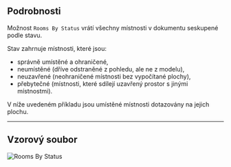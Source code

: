 ## Podrobnosti
Možnost `Rooms By Status` vrátí všechny místnosti v dokumentu seskupené podle stavu.

Stav zahrnuje místnosti, které jsou:
- správně umístěné a ohraničené,
- neumístěné (dříve odstraněné z pohledu, ale ne z modelu),
- neuzavřené (neohraničené místnosti bez vypočítané plochy),
- přebytečné (místnosti, které sdílejí uzavřený prostor s jinými místnostmi).

V níže uvedeném příkladu jsou umístěné místnosti dotazovány na jejich plochu.
___
## Vzorový soubor

![Rooms By Status](./DSRevitNodesUI.RoomsByStatus_img.jpg)
